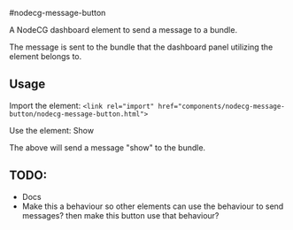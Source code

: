 #nodecg-message-button

A NodeCG dashboard element to send a message to a bundle.

The message is sent to the bundle that the dashboard panel utilizing the element belongs to.

## Usage
Import the element:
`<link rel="import" href="components/nodecg-message-button/nodecg-message-button.html">`

Use the element:
<nodecg-message-button class="danger" raised message="show">Show</nodecg-message-button>

The above will send a message "show" to the bundle.

## TODO:
* Docs
* Make this a behaviour so other elements can use the behaviour to send messages? then make this button
use that behaviour?
